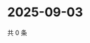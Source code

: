 # 2025-09-03

共 0 条

<!-- BEGIN ZHIHUVIDEO -->
<!-- 最后更新时间 Wed Sep 03 2025 12:13:19 GMT+0800 (China Standard Time) -->

<!-- END ZHIHUVIDEO -->
